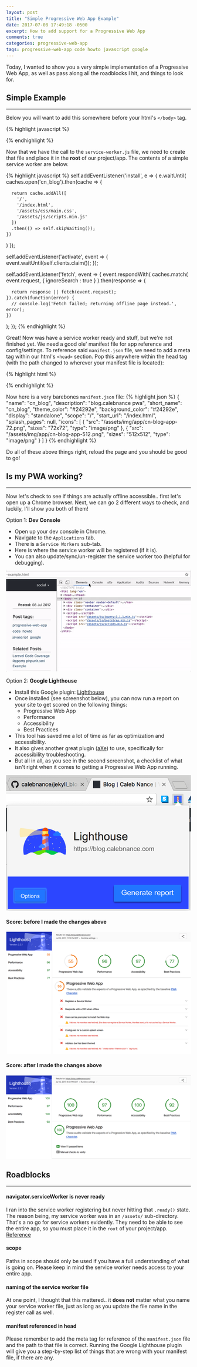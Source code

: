 ```yaml
---
layout: post
title: "Simple Progressive Web App Example"
date: 2017-07-08 17:49:18 -0500
excerpt: How to add support for a Progressive Web App
comments: true
categories: progressive-web-app
tags: progressive-web-app code howto javascript google
---
```

Today, I wanted to show you a very simple implementation of a Progressive Web App, as well as pass along all the roadblocks I hit, and things to look for.  

## Simple Example
* * *

Below you will want to add this somewhere before your html's `</body>` tag.  

{% highlight javascript %}
<script type="text/javascript">
  // is service worker supported?
  if('serviceWorker' in navigator) {
    // service worker registered
    navigator.serviceWorker.register('service-worker.js', { scope: '/' })
      .then(function(registration) {
        // console.log('service worker registered');
      }
    );

    // service worker ready
    navigator.serviceWorker.ready.then(function(registration) {
      // console.log('service worker ready');
    });
  }
</script>
{% endhighlight %}

Now that we have the call to the `service-worker.js` file, we need to create that file and place it in the **root** of our project/app. The contents of a simple service worker are below.  

{% highlight javascript %}
self.addEventListener('install', e => {
  e.waitUntil(
    caches.open('cn_blog').then(cache => {

      return cache.addAll([
        '/',
        '/index.html',
        '/assets/css/main.css',
        '/assets/js/scripts.min.js'
      ])
      .then(() => self.skipWaiting());
    })
  )
});

self.addEventListener('activate',  event => {
  event.waitUntil(self.clients.claim());
});

self.addEventListener('fetch', event => {
  event.respondWith(
    caches.match(
      event.request, {
        ignoreSearch : true
      }
    ).then(response => {

      return response || fetch(event.request);
    }).catch(function(error) {
      // console.log('Fetch failed; returning offline page instead.', error);
    })
  );
});
{% endhighlight %}

Great! Now was have a service worker ready and stuff, but we're not finished yet. We need a good ole' manifest file for app reference and config/settings. To reference said `manifest.json` file, we need to add a meta tag within our html's `<head>` section. Pop this anywhere within the head tag (with the path changed to wherever your manifest file is located):

{% highlight html %}
<link rel="manifest" href="/path/to/manifest.json">
{% endhighlight %}

Now here is a very barebones `manifest.json` file:
{% highlight json %}
{
  "name": "cn_blog",
  "description": "blog.calebnance pwa",
  "short_name": "cn_blog",
  "theme_color": "#24292e",
  "background_color": "#24292e",
  "display": "standalone",
  "scope": "/",
  "start_url": "/index.html",
  "splash_pages": null,
  "icons": [
    {
      "src": "/assets/img/app/cn-blog-app-72.png",
      "sizes": "72x72",
      "type": "image/png"
    },
    {
      "src": "/assets/img/app/cn-blog-app-512.png",
      "sizes": "512x512",
      "type": "image/png"
    }
  ]
}
{% endhighlight %}

Do all of these above things right, reload the page and you should be good to go!  

## Is my PWA working?
* * *

Now let's check to see if things are actually offline accessible.. first let's open up a Chrome browser. Next, we can go 2 different ways to check, and luckily, I'll show you both of them!  

Option 1: **Dev Console**
* Open up your dev console in Chrome.
* Navigate to the `Applications` tab.
* There is a `Service Workers` sub-tab.
* Here is where the service worker will be registered (if it is).
* You can also update/sync/un-register the service worker too (helpful for debugging).

<div class="gif-wrapping ineedagirlfriend">
  <img class="gif" src="/assets/img/progressive-web-app/console-application.gif" alt="console application gif">
</div>

Option 2: **Google Lighthouse**
* Install this Google plugin: <a href="https://developers.google.com/web/tools/lighthouse/" target="_blank" rel="noopener">Lighthouse</a>
* Once installed (see screenshot below), you can now run a report on your site to get scored on the following things:
  * Progressive Web App
  * Performance
  * Accessibility
  * Best Practices
* This tool has saved me a lot of time as far as optimization and accessibility.
* It also gives another great plugin (<a href="https://chrome.google.com/webstore/detail/axe/lhdoppojpmngadmnindnejefpokejbdd?hl=en-US" target="_blank" rel="noopener">aXe</a>) to use, specifically for accessibility troubleshooting.
* But all in all, as you see in the second screenshot, a checklist of what isn't right when it comes to getting a Progressive Web App running.

<div class="img-wrapper">
  <img class="img" src="/assets/img/progressive-web-app/google-lighthouse-screenshot.png" alt="google lighthouse screenshot">
</div>

#### Score: before I made the changes above
<div class="img-wrapper">
  <img class="img" src="/assets/img/progressive-web-app/google-lighthouse-report_before.png" alt="google lighthouse screenshot before">
</div>

#### Score: after I made the changes above
<div class="img-wrapper">
  <img class="img" src="/assets/img/progressive-web-app/google-lighthouse-report_after.png" alt="google lighthouse screenshot after">
</div>

## Roadblocks
* * *

#### navigator.serviceWorker is never ready
I ran into the service worker registering but never hitting that `.ready()` state. The reason being, my service worker was in an `/assets/` sub-directory. That's a no go for service workers evidently. They need to be able to see the entire app, so you must place it in the `root` of your project/app. <a href="https://stackoverflow.com/questions/29874068/navigator-serviceworker-is-never-ready" target="_blank" rel="noopener">Reference</a>  

#### scope
Paths in scope should only be used if you have a full understanding of what is going on. Please keep in mind the service worker needs access to your entire app.

#### naming of the service worker file
At one point, I thought that this mattered.. it **does not** matter what you name your service worker file, just as long as you update the file name in the register call as well.

#### manifest referenced in head
Please remember to add the meta tag for reference of the `manifest.json` file and the path to that file is correct. Running the Google Lighthouse plugin will give you a step-by-step list of things that are wrong with your manifest file, if there are any.
